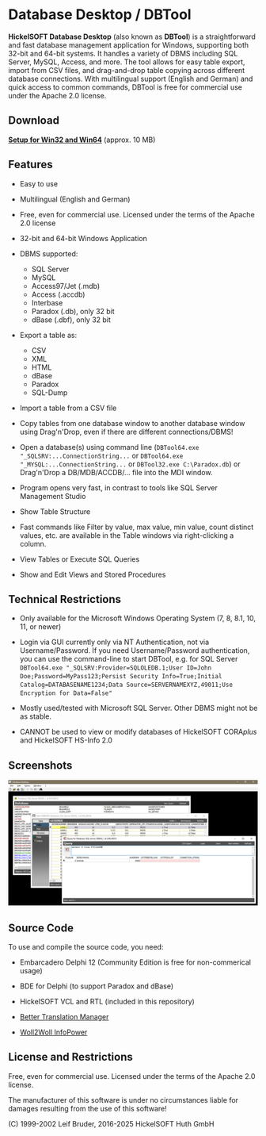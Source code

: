 # Database Desktop / DBTool

**HickelSOFT Database Desktop** (also known as **DBTool**) is a straightforward and fast database management application for Windows, supporting both 32-bit and 64-bit systems. It handles a variety of DBMS including SQL Server, MySQL, Access, and more. The tool allows for easy table export, import from CSV files, and drag-and-drop table copying across different database connections. With multilingual support (English and German) and quick access to common commands, DBTool is free for commercial use under the Apache 2.0 license.

## Download

**[Setup for Win32 and Win64](https://github.com/hickelsoft/dbtool/raw/main/Distribution/DBTool_Setup.exe)** (approx. 10 MB)

## Features

- Easy to use

- Multilingual (English and German)

- Free, even for commercial use. Licensed under the terms of the Apache 2.0 license

- 32-bit and 64-bit Windows Application

- DBMS supported:

	* SQL Server
	* MySQL
 	* Access97/Jet (.mdb)
	* Access (.accdb)
	* Interbase
	* Paradox (.db), only 32 bit
	* dBase (.dbf), only 32 bit

- Export a table as:

	* CSV
	* XML
	* HTML
	* dBase
	* Paradox
	* SQL-Dump

- Import a table from a CSV file

- Copy tables from one database window to another database window using Drag'n'Drop, even if there are different connections/DBMS!

- Open a database(s) using command line (`DBTool64.exe "_SQLSRV:...ConnectionString...` or `DBTool64.exe "_MYSQL:...ConnectionString...` or `DBTool32.exe C:\Paradox.db`) or Drag'n'Drop a DB/MDB/ACCDB/... file into the MDI window.

- Program opens very fast, in contrast to tools like SQL Server Management Studio

- Show Table Structure

- Fast commands like Filter by value, max value, min value, count distinct values, etc. are available in the Table windows via right-clicking a column.

- View Tables or Execute SQL Queries

- Show and Edit Views and Stored Procedures

## Technical Restrictions

- Only available for the Microsoft Windows Operating System (7, 8, 8.1, 10, 11, or newer)

- Login via GUI currently only via NT Authentication, not via Username/Password. If you need Username/Password authentication, you can use the command-line to start DBTool, e.g. for SQL Server `DBTool64.exe "_SQLSRV:Provider=SQLOLEDB.1;User ID=John Doe;Password=MyPass123;Persist Security Info=True;Initial Catalog=DATABASENAME1234;Data Source=SERVERNAMEXYZ,49011;Use Encryption for Data=False"`

- Mostly used/tested with Microsoft SQL Server. Other DBMS might not be as stable.

- CANNOT be used to view or modify databases of HickelSOFT CORA*plus* and HickelSOFT HS-Info 2.0

## Screenshots

![Database Desktop](https://raw.githubusercontent.com/hickelsoft/dbtool/main/DBTool/Private/DBTool%20Screenshot.png)

## Source Code

To use and compile the source code, you need:

- Embarcadero Delphi 12 (Community Edition is free for non-commerical usage)

- BDE for Delphi (to support Paradox and dBase)

- HickelSOFT VCL and RTL (included in this repository)

- [Better Translation Manager](https://github.com/andersmelander/better-translation-manager)

- [Woll2Woll InfoPower](https://www.woll2woll.com/infopower)

## License and Restrictions

Free, even for commercial use. Licensed under the terms of the Apache 2.0 license.

The manufacturer of this software is under no circumstances liable for damages resulting from the use of this software!


(C) 1999-2002 Leif Bruder, 2016-2025 HickelSOFT Huth GmbH
